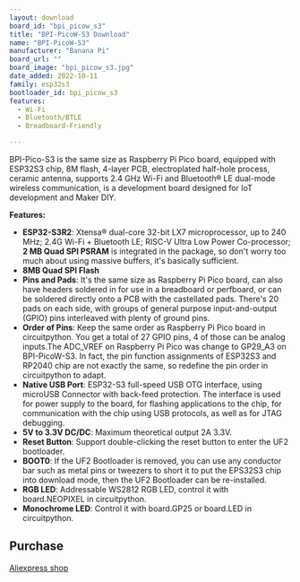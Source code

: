```yaml
---
layout: download
board_id: "bpi_picow_s3"
title: "BPI-PicoW-S3 Download"
name: "BPI-PicoW-S3"
manufacturer: "Banana Pi"
board_url: ""
board_image: "bpi_picow_s3.jpg"
date_added: 2022-10-11
family: esp32s3
bootloader_id: bpi_picow_s3
features:
  - Wi-Fi
  - Bluetooth/BTLE
  - Breadboard-Friendly

---
```


BPI-Pico-S3 is the same size as Raspberry Pi Pico board, equipped with ESP32S3 chip, 8M flash, 4-layer PCB, electroplated half-hole process, ceramic antenna, supports 2.4 GHz Wi-Fi and Bluetooth® LE dual-mode wireless communication, is a development board designed for IoT development and Maker DIY.

**Features:**

- **ESP32-S3R2**: Xtensa® dual-core 32-bit LX7 microprocessor,
up to 240 MHz; 2.4G Wi-Fi + Bluetooth LE; RISC-V Ultra Low Power Co-processor; **2 MB Quad SPI PSRAM** is integrated in the package, so don't worry too much about using massive buffers, it's basically sufficient.
- **8MB Quad SPI Flash**
- **Pins and Pads**: It's the same size as Raspberry Pi Pico board, can also have headers soldered in for use in a breadboard or perfboard, or can be soldered directly onto a PCB with the castellated pads. There's 20 pads on each side, with groups of general purpose input-and-output (GPIO) pins interleaved with plenty of ground pins.
- **Order of Pins**: Keep the same order as Raspberry Pi Pico board in circuitpython. You get a total of 27 GPIO pins, 4 of those can be analog inputs.The ADC_VREF on Raspberry Pi Pico was change to GP29_A3 on BPI-PicoW-S3. In fact, the pin function assignments of ESP32S3 and RP2040 chip are not exactly the same, so redefine the pin order in circuitpython to adapt.
- **Native USB Port**: ESP32-S3 full-speed USB OTG interface, using microUSB Connector with back-feed protection. The interface is used for power supply to the board, for flashing applications to the chip, for communication with the chip using USB protocols, as well as for JTAG debugging.
- **5V to 3.3V DC/DC**: Maximum theoretical output 2A 3.3V.
- **Reset Button**: Support double-clicking the reset button to enter the UF2 bootloader.
- **BOOT0**: If the UF2 Bootloader is removed, you can use any conductor bar such as metal pins or tweezers to short it to put the EPS32S3 chip into download mode, then the UF2 Bootloader can be re-installed. 
- **RGB LED**: Addressable WS2812 RGB LED, control it with board.NEOPIXEL in circuitpython.
- **Monochrome LED**: Control it with board.GP25 or board.LED in circuitpython.

## Purchase

[Aliexpress shop](https://www.aliexpress.com/item/1005004775634442.html)